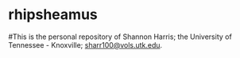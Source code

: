 # rhipsheamus

#This is the personal repository of Shannon Harris; the University of Tennessee - Knoxville; sharr100@vols.utk.edu.
